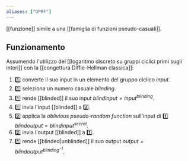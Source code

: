 ```yaml
---
aliases: ["OPRF"]
---
```


[[funzione]] simile a una [[famiglia di funzioni pseudo-casuali]].

## Funzionamento 

Assumendo l'utilizzo del [[logaritmo discreto su gruppi ciclici primi sugli interi]] con la [[congettura Diffie-Hellman classica]]:

1. 1️⃣ converte il suo input in un elemento del gruppo ciclico $input$.
2. 1️⃣ seleziona un numero casuale $blinding$.
3. 1️⃣ rende [[blinded]] il suo input $blindinput = input^{blinding}$.
4. 1️⃣ invia l'input [[blinded]] a 2️⃣.
5. 2️⃣ applica la *oblivious pseudo-random function* sull'input di 1️⃣ $blindoutput = blindinput^{secret}$.
6. 2️⃣ invia l'output [[blinded]] a 1️⃣.
7. 1️⃣ rende [[blinded|unblinded]] il suo output $output = blindoutput^{blinding^{-1}}$.
